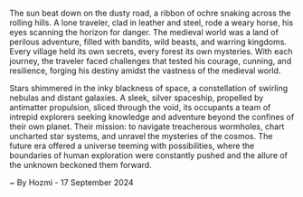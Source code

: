 
The sun beat down on the dusty road, a ribbon of ochre snaking across the rolling hills. A lone traveler, clad in leather and steel, rode a weary horse, his eyes scanning the horizon for danger. The medieval world was a land of perilous adventure, filled with bandits, wild beasts, and warring kingdoms. Every village held its own secrets, every forest its own mysteries. With each journey, the traveler faced challenges that tested his courage, cunning, and resilience, forging his destiny amidst the vastness of the medieval world.

Stars shimmered in the inky blackness of space, a constellation of swirling nebulas and distant galaxies. A sleek, silver spaceship, propelled by antimatter propulsion, sliced through the void, its occupants a team of intrepid explorers seeking knowledge and adventure beyond the confines of their own planet. Their mission: to navigate treacherous wormholes, chart uncharted star systems, and unravel the mysteries of the cosmos. The future era offered a universe teeming with possibilities, where the boundaries of human exploration were constantly pushed and the allure of the unknown beckoned them forward. 

~ By Hozmi - 17 September 2024
